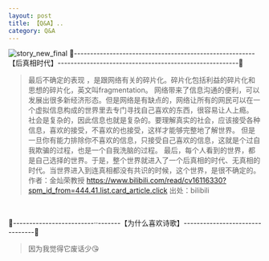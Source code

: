 ```yaml
---
layout: post
title: 【Q&A】..
category: Q&A
---
```

![story_new_final](http://rh8cub8wq.hd-bkt.clouddn.com/img/story_new_final_0322.png)
🍑--------------------------------------------------------【后真相时代】--------------------------------------------------------🍑
>最后不确定的表现 ，是跟网络有关的碎片化。碎片化包括利益的碎片化和思想的碎片化，英文叫fragmentation。
>网络带来了信息沟通的便利，可以发展出很多新经济形态。但是网络是有缺点的，网络让所有的网民可以在一个虚拟信息构成的世界里去专门寻找自己喜欢的东西，很容易让人上瘾。
>社会是复杂的，因此信息也就是复杂的。要理解真实的社会，应该接受各种信息，喜欢的接受，不喜欢的也接受，这样才能够完整地了解世界。
>但是一旦你有能力排除你不喜欢的信息，只接受自己喜欢的信息，这就是个过自我欺骗的过程，也是一个自我洗脑的过程。
>最后，每个人看到的世界，都是自己选择的世界。于是，整个世界就进入了一个后真相的时代、无真相的时代。当世界进入到连真相都没有共识的时候，这个世界，是很不确定的。 
>作者：金灿荣教授 https://www.bilibili.com/read/cv16116330?spm_id_from=444.41.list.card_article.click 出处：bilibili
<br/>

 
🍑-------------------------··-------【为什么喜欢诗歌】--------------------------------🍑
>因为我觉得它废话少😘


